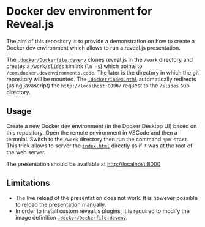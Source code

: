 # Docker dev environment for Reveal.js

The aim of this repository is to provide a demonstration on how
to create a Docker dev environment which allows to run a reveal.js
presentation.

The [`.docker/Dockerfile.devenv`](.docker/Dockerfile.devenv) clones
reveal.js in the `/work` directory and creates a `/work/slides` simlink (`ln -s`)
which points to `/com.docker.devenvironments.code`. The later is the directory
in which the git repository will be mounted. The [`.docker/index.html`](.docker/index.html)
automatically redirects (using javascript) the `http://localhost:8080/` request to
the `/slides` sub directory.

## Usage

Create a new Docker dev environment (in the Docker Desktop UI) based
on this repository. Open the remote environment in VSCode and then a
termnial. Switch to the `/work` directory then run the command
`npm start`. This trick allows to server the [`index.html`](index.html)
directly as if it was at the root of the web server.

The presentation should be available at [http://localhost:8000](http://localhost:8000)

## Limitations

* The live reload of the presentation does not work. It is however
  possible to reload the presentation manually.
* In order to install custom reveal.js plugins, it is required to 
  modify the image definition [`.docker/Dockerfile.devenv`](.docker/Dockerfile.devenv).
